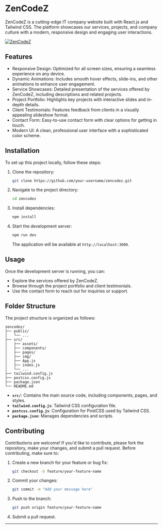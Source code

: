 
# ZenCodeZ

ZenCodeZ is a cutting-edge IT company website built with React.js and Tailwind CSS. The platform showcases our services, projects, and company culture with a modern, responsive design and engaging user interactions.

[![ZenCodeZ](https://github.com/user-attachments/assets/cbb17ac2-e922-42bf-a72e-50f975b7063a)](https://zencodez.vercel.app/)

## Features

- Responsive Design:
  Optimized for all screen sizes, ensuring a seamless experience on any device.
- Dynamic Animations:
  Includes smooth hover effects, slide-ins, and other animations to enhance user engagement.
- Service Showcases:
  Detailed presentation of the services offered by ZenCodeZ, including descriptions and related projects.
- Project Portfolio:
   Highlights key projects with interactive slides and in-depth details.
- Client Testimonials:
  Features feedback from clients in a visually appealing slideshow format.
- Contact Form:
  Easy-to-use contact form with clear options for getting in touch.
- Modern UI:
  A clean, professional user interface with a sophisticated color scheme.

## Installation

To set up this project locally, follow these steps:

1. Clone the repository:
   ```bash
   git clone https://github.com/your-username/zencodez.git
   ```
2. Navigate to the project directory:
   ```bash
   cd zencodez
   ```

3. Install dependencies:
   ```bash
   npm install
   ```
4. Start the development server:
   ```bash
   npm run dev
   ```
   The application will be available at `http://localhost:3000`.

## Usage

Once the development server is running, you can:
- Explore the services offered by ZenCodeZ.
- Browse through the project portfolio and client testimonials.
- Use the contact form to reach out for inquiries or support.

## Folder Structure

The project structure is organized as follows:

```
zencodez/
├── public/
│   └── ...
├── src/
│   ├── assets/
│   ├── components/
│   ├── pages/
│   ├── img/
│   ├── App.js
│   ├── index.js
│   └── ...
├── tailwind.config.js
├── postcss.config.js
├── package.json
└── README.md
```

- **`src/`**: Contains the main source code, including components, pages, and styles.
- **`tailwind.config.js`**: Tailwind CSS configuration file.
- **`postcss.config.js`**: Configuration for PostCSS used by Tailwind CSS.
- **`package.json`**: Manages dependencies and scripts.

## Contributing

Contributions are welcome! If you'd like to contribute, please fork the repository, make your changes, and submit a pull request. Before contributing, make sure to:

1. Create a new branch for your feature or bug fix:
   ```bash
   git checkout -b feature/your-feature-name
   ```

2. Commit your changes:
   ```bash
   git commit -m "Add your message here"
   ```

3. Push to the branch:
   ```bash
   git push origin feature/your-feature-name
   ```

4. Submit a pull request.

----------
